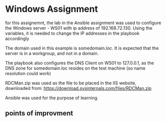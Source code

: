 # Windows Assignment

for this assignemnt, the lab in the Ansible assignment was used to configure
the Windows server - WS01 with ip address of 192.168.72.130.
Using the variables, it is needed to change the IP addresses in the playbook accordingly

The domain used in this example is somedomain.loc.
It is expected that the server is in a workgroup, and not in a domain.

The playbook also configures the DNS Client on WS01 to 127.0.0.1,
as the DNS zone for somedomain.loc resides on the test machine (so name resolution could work)

RDCMan.zip was used as the file to be placed in the IIS website, downloaded from:
https://download.sysinternals.com/files/RDCMan.zip

Ansible was used for the purpose of learning.

## points of improvment